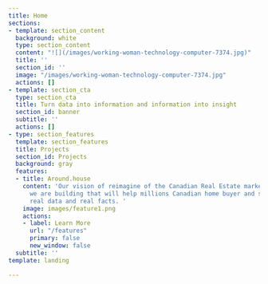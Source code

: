 ```yaml
---
title: Home
sections:
- template: section_content
  background: white
  type: section_content
  content: "![](/images/working-woman-technology-computer-7374.jpg)"
  title: ''
  section_id: ''
  image: "/images/working-woman-technology-computer-7374.jpg"
  actions: []
- template: section_cta
  type: section_cta
  title: Turn data into information and information into insight
  section_id: banner
  subtitle: ''
  actions: []
- type: section_features
  template: section_features
  title: Projects
  section_id: Projects
  background: gray
  features:
  - title: Around.house
    content: 'Our vision of reimagine of the Canadian Real Estate market. A tool that
      we are building that will help millions Canadian home buyer and seller with
      real data and real facts. '
    image: images/feature1.png
    actions:
    - label: Learn More
      url: "/features"
      primary: false
      new_window: false
  subtitle: ''
template: landing

---
```

